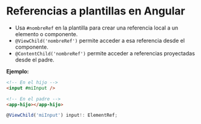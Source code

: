 # Referencias a plantillas en Angular

- Usa `#nombreRef` en la plantilla para crear una referencia local a un elemento o componente.
- `@ViewChild('nombreRef')` permite acceder a esa referencia desde el componente.
- `@ContentChild('nombreRef')` permite acceder a referencias proyectadas desde el padre.

**Ejemplo:**

```html
<!-- En el hijo -->
<input #miInput />

<!-- En el padre -->
<app-hijo></app-hijo>
```

```ts
@ViewChild('miInput') input!: ElementRef;
```
